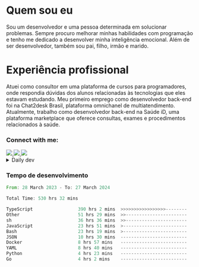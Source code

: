 # Quem sou eu
Sou um desenvolvedor e uma pessoa determinada em solucionar problemas. Sempre procuro melhorar minhas habilidades com programação e tenho me dedicado a desenvolver minha inteligência emocional. Além de ser desenvolvedor, também sou pai, filho, irmão e marido.

# Experiência profissional
Atuei como consultor em uma plataforma de cursos para programadores, onde respondia dúvidas dos alunos relacionadas às tecnologias que eles estavam estudando.
Meu primeiro emprego como desenvolvedor back-end foi na Chat2desk Brasil, plataforma omnichanel de multiatendimento.
Atualmente, trabalho como desenvolvedor back-end na Saúde iD, uma plataforma marketplace que oferece consultas, exames e procedimentos relacionados à saúde.

### Connect with me:
<a href="https://www.linkedin.com/in/theusmoreira" target="_blank" >
<img src="https://img.shields.io/badge/linkedin-%230077B5.svg?&style=for-the-badge&logo=linkedin&logoColor=white ">
</a>
<a href="https://www.instagram.com/matheus.s.moreira/" target="_blank">
<img src="https://img.shields.io/badge/instagram-%23E4405F.svg?&style=for-the-badge&logo=instagram&logoColor=white">
</a>
<a href="mailto:matheussm301@gmail.com"  target="_blank">
<img src="https://img.shields.io/badge/gmail-%23E4405F.svg?&style=for-the-badge&logo=gmail&logoColor=white">
</a>


<details>
  <summary>Daily dev </summary>
<p>
  <a href="https://app.daily.dev/matheussantos"><img src="https://github.com/matheus-santos-moreira/matheus-santos-moreira/blob/master/devcard.svg" width="200" alt="Matheus Santos's Dev Card"/></a>
 </p>
</details>

<h3>Tempo de desenvolvimento</h3>

<!--START_SECTION:waka-->

```rust
From: 28 March 2023 - To: 27 March 2024

Total Time: 530 hrs 32 mins

TypeScript                 390 hrs 2 mins  >>>>>>>>>>>>>>>>>--------   67.01 %
Other                      51 hrs 29 mins  >>-----------------------   08.85 %
sh                         36 hrs 36 mins  >>-----------------------   06.29 %
JavaScript                 23 hrs 51 mins  >------------------------   04.10 %
Bash                       23 hrs 19 mins  >------------------------   04.01 %
JSON                       10 hrs 30 mins  -------------------------   01.81 %
Docker                     8 hrs 57 mins   -------------------------   01.54 %
YAML                       8 hrs 40 mins   -------------------------   01.49 %
Python                     4 hrs 23 mins   -------------------------   00.75 %
Go                         4 hrs 2 mins    -------------------------   00.69 %
```

<!--END_SECTION:waka-->
